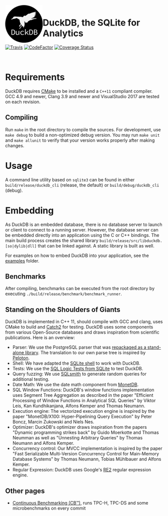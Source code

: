 <img align="left" src="logo/duckdb-logo.png" height="120">

# DuckDB, the SQLite for Analytics
[![Travis](https://api.travis-ci.org/cwida/duckdb.svg?branch=master)](https://travis-ci.org/cwida/duckdb)
[![CodeFactor](https://www.codefactor.io/repository/github/cwida/duckdb/badge)](https://www.codefactor.io/repository/github/cwida/duckdb)
[![Coverage Status](https://coveralls.io/repos/github/cwida/duckdb/badge.svg?branch=master)](https://coveralls.io/github/cwida/duckdb?branch=master)

<br>


# Requirements
DuckDB requires [CMake](https://cmake.org) to be installed and a `C++11` compliant compiler. GCC 4.9 and newer, Clang 3.9 and newer and VisualStudio 2017 are tested on each revision.

## Compiling
Run `make` in the root directory to compile the sources. For development, use `make debug` to build a non-optimized debug version. You may run `make unit` and `make allunit` to verify that your version works properly after making changes.

# Usage
A command line utility based on `sqlite3` can be found in either `build/release/duckdb_cli` (release, the default) or `build/debug/duckdb_cli` (debug).

# Embedding
As DuckDB is an embedded database, there is no database server to launch or client to connect to a running server. However, the database server can be embedded directly into an application using the C or C++ bindings. The main build process creates the shared library `build/release/src/libduckdb.[so|dylib|dll]` that can be linked against. A static library is built as well.

For examples on how to embed DuckDB into your application, see the [examples](https://github.com/cwida/duckdb/tree/master/examples) folder.

## Benchmarks
After compiling, benchmarks can be executed from the root directory by executing `./build/release/benchmark/benchmark_runner`.

## Standing on the Shoulders of Giants
DuckDB is implemented in C++ 11, should compile with GCC and clang, uses CMake to build and [Catch2](https://github.com/catchorg/Catch2) for testing. DuckDB uses some components from various Open-Source databases and draws inspiration from scientific publications. Here is an overview:

* Parser: We use the PostgreSQL parser that was [repackaged as a stand-alone library](https://github.com/lfittl/libpg_query). The translation to our own parse tree is inspired by [Peloton](https://pelotondb.io).
* Shell: We have adapted the [SQLite shell](https://sqlite.org/cli.html) to work with DuckDB.
* Tests: We use the [SQL Logic Tests from SQLite](https://www.sqlite.org/sqllogictest/doc/trunk/about.wiki) to test DuckDB.
* Query fuzzing: We use [SQLsmith](https://github.com/anse1/sqlsmith) to generate random queries for additional testing.
* Date Math: We use the date math component from [MonetDB](https://www.monetdb.org).
* SQL Window Functions: DuckDB's window functions implementation uses Segment Tree Aggregation as described in the paper "Efficient Processing of Window Functions in Analytical SQL Queries" by Viktor Leis, Kan Kundhikanjana, Alfons Kemper and Thomas Neumann.
* Execution engine: The vectorized execution engine is inspired by the paper "MonetDB/X100: Hyper-Pipelining Query Execution" by Peter Boncz, Marcin Zukowski and Niels Nes.
* Optimizer: DuckDB's optimizer draws inspiration from the papers "Dynamic programming strikes back" by Guido Moerkotte and Thomas Neumman as well as "Unnesting Arbitrary Queries" by Thomas Neumann and Alfons Kemper.
* Concurrency control: Our MVCC implementation is inspired by the paper "Fast Serializable Multi-Version Concurrency Control for Main-Memory Database Systems" by Thomas Neumann, Tobias Mühlbauer and Alfons Kemper.
* Regular Expression: DuckDB uses Google's [RE2](https://github.com/google/re2) regular expression engine.

## Other pages
* [Continuous Benchmarking (CB™)](https://www.duckdb.org/benchmarks/index.html), runs TPC-H, TPC-DS and some microbenchmarks on every commit
